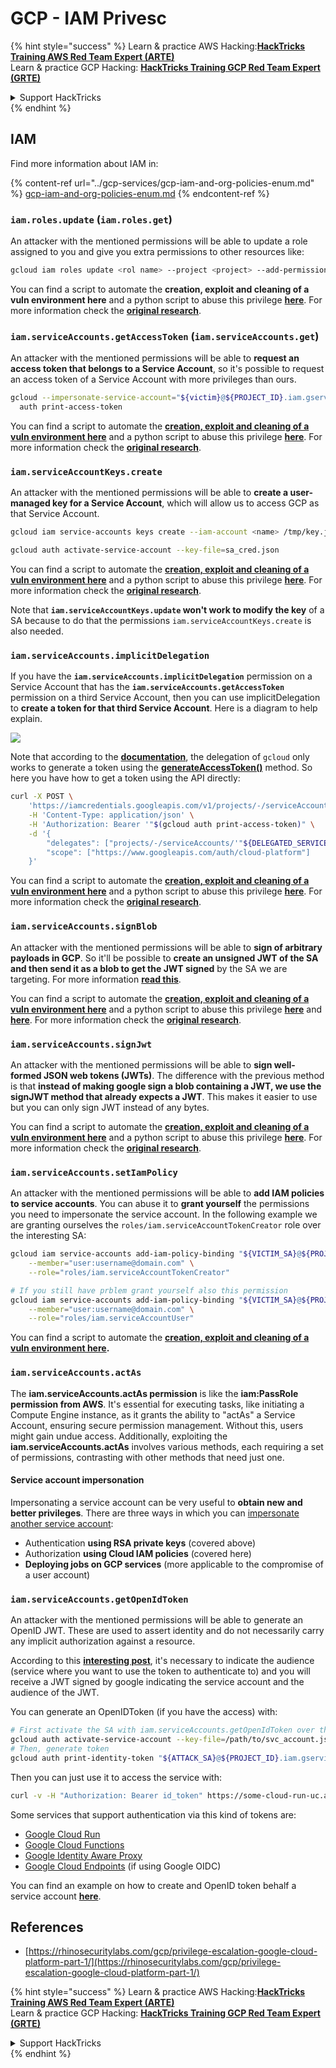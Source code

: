 # GCP - IAM Privesc

{% hint style="success" %}
Learn & practice AWS Hacking:<img src="../../../.gitbook/assets/image (1) (1) (1).png" alt="" data-size="line">[**HackTricks Training AWS Red Team Expert (ARTE)**](https://training.hacktricks.xyz/courses/arte)<img src="../../../.gitbook/assets/image (1) (1) (1).png" alt="" data-size="line">\
Learn & practice GCP Hacking: <img src="../../../.gitbook/assets/image (2).png" alt="" data-size="line">[**HackTricks Training GCP Red Team Expert (GRTE)**<img src="../../../.gitbook/assets/image (2).png" alt="" data-size="line">](https://training.hacktricks.xyz/courses/grte)

<details>

<summary>Support HackTricks</summary>

* Check the [**subscription plans**](https://github.com/sponsors/carlospolop)!
* **Join the** 💬 [**Discord group**](https://discord.gg/hRep4RUj7f) or the [**telegram group**](https://t.me/peass) or **follow** us on **Twitter** 🐦 [**@hacktricks\_live**](https://twitter.com/hacktricks_live)**.**
* **Share hacking tricks by submitting PRs to the** [**HackTricks**](https://github.com/carlospolop/hacktricks) and [**HackTricks Cloud**](https://github.com/carlospolop/hacktricks-cloud) github repos.

</details>
{% endhint %}

## IAM

Find more information about IAM in:

{% content-ref url="../gcp-services/gcp-iam-and-org-policies-enum.md" %}
[gcp-iam-and-org-policies-enum.md](../gcp-services/gcp-iam-and-org-policies-enum.md)
{% endcontent-ref %}

### `iam.roles.update` (`iam.roles.get`)

An attacker with the mentioned permissions will be able to update a role assigned to you and give you extra permissions to other resources like:

```bash
gcloud iam roles update <rol name> --project <project> --add-permissions <permission>
```

You can find a script to automate the **creation, exploit and cleaning of a vuln environment here** and a python script to abuse this privilege [**here**](https://github.com/RhinoSecurityLabs/GCP-IAM-Privilege-Escalation/blob/master/ExploitScripts/iam.roles.update.py). For more information check the [**original research**](https://rhinosecuritylabs.com/gcp/privilege-escalation-google-cloud-platform-part-1/).

### `iam.serviceAccounts.getAccessToken` (`iam.serviceAccounts.get`)

An attacker with the mentioned permissions will be able to **request an access token that belongs to a Service Account**, so it's possible to request an access token of a Service Account with more privileges than ours.

```bash
gcloud --impersonate-service-account="${victim}@${PROJECT_ID}.iam.gserviceaccount.com" \
  auth print-access-token
```

You can find a script to automate the [**creation, exploit and cleaning of a vuln environment here**](https://github.com/carlospolop/gcp_privesc_scripts/blob/main/tests/4-iam.serviceAccounts.getAccessToken.sh) and a python script to abuse this privilege [**here**](https://github.com/RhinoSecurityLabs/GCP-IAM-Privilege-Escalation/blob/master/ExploitScripts/iam.serviceAccounts.getAccessToken.py). For more information check the [**original research**](https://rhinosecuritylabs.com/gcp/privilege-escalation-google-cloud-platform-part-1/).

### `iam.serviceAccountKeys.create`

An attacker with the mentioned permissions will be able to **create a user-managed key for a Service Account**, which will allow us to access GCP as that Service Account.

```bash
gcloud iam service-accounts keys create --iam-account <name> /tmp/key.json

gcloud auth activate-service-account --key-file=sa_cred.json
```

You can find a script to automate the [**creation, exploit and cleaning of a vuln environment here**](https://github.com/carlospolop/gcp_privesc_scripts/blob/main/tests/3-iam.serviceAccountKeys.create.sh) and a python script to abuse this privilege [**here**](https://github.com/RhinoSecurityLabs/GCP-IAM-Privilege-Escalation/blob/master/ExploitScripts/iam.serviceAccountKeys.create.py). For more information check the [**original research**](https://rhinosecuritylabs.com/gcp/privilege-escalation-google-cloud-platform-part-1/).

Note that **`iam.serviceAccountKeys.update` won't work to modify the key** of a SA because to do that the permissions `iam.serviceAccountKeys.create` is also needed.

### `iam.serviceAccounts.implicitDelegation`

If you have the **`iam.serviceAccounts.implicitDelegation`** permission on a Service Account that has the **`iam.serviceAccounts.getAccessToken`** permission on a third Service Account, then you can use implicitDelegation to **create a token for that third Service Account**. Here is a diagram to help explain.

![](https://rhinosecuritylabs.com/wp-content/uploads/2020/04/image2-500x493.png)

Note that according to the [**documentation**](https://cloud.google.com/iam/docs/understanding-service-accounts), the delegation of `gcloud` only works to generate a token using the [**generateAccessToken()**](https://cloud.google.com/iam/credentials/reference/rest/v1/projects.serviceAccounts/generateAccessToken) method. So here you have how to get a token using the API directly:

```bash
curl -X POST \
    'https://iamcredentials.googleapis.com/v1/projects/-/serviceAccounts/'"${TARGET_SERVICE_ACCOUNT}"':generateAccessToken' \
    -H 'Content-Type: application/json' \
    -H 'Authorization: Bearer '"$(gcloud auth print-access-token)" \
    -d '{
        "delegates": ["projects/-/serviceAccounts/'"${DELEGATED_SERVICE_ACCOUNT}"'"],
        "scope": ["https://www.googleapis.com/auth/cloud-platform"]
    }'
```

You can find a script to automate the [**creation, exploit and cleaning of a vuln environment here**](https://github.com/carlospolop/gcp_privesc_scripts/blob/main/tests/5-iam.serviceAccounts.implicitDelegation.sh) and a python script to abuse this privilege [**here**](https://github.com/RhinoSecurityLabs/GCP-IAM-Privilege-Escalation/blob/master/ExploitScripts/iam.serviceAccounts.implicitDelegation.py). For more information check the [**original research**](https://rhinosecuritylabs.com/gcp/privilege-escalation-google-cloud-platform-part-1/).

### `iam.serviceAccounts.signBlob`

An attacker with the mentioned permissions will be able to **sign of arbitrary payloads in GCP**. So it'll be possible to **create an unsigned JWT of the SA and then send it as a blob to get the JWT signed** by the SA we are targeting. For more information [**read this**](https://medium.com/google-cloud/using-serviceaccountactor-iam-role-for-account-impersonation-on-google-cloud-platform-a9e7118480ed).

You can find a script to automate the [**creation, exploit and cleaning of a vuln environment here**](https://github.com/carlospolop/gcp_privesc_scripts/blob/main/tests/6-iam.serviceAccounts.signBlob.sh) and a python script to abuse this privilege [**here**](https://github.com/RhinoSecurityLabs/GCP-IAM-Privilege-Escalation/blob/master/ExploitScripts/iam.serviceAccounts.signBlob-accessToken.py) and [**here**](https://github.com/RhinoSecurityLabs/GCP-IAM-Privilege-Escalation/blob/master/ExploitScripts/iam.serviceAccounts.signBlob-gcsSignedUrl.py). For more information check the [**original research**](https://rhinosecuritylabs.com/gcp/privilege-escalation-google-cloud-platform-part-1/).

### `iam.serviceAccounts.signJwt`

An attacker with the mentioned permissions will be able to **sign well-formed JSON web tokens (JWTs)**. The difference with the previous method is that **instead of making google sign a blob containing a JWT, we use the signJWT method that already expects a JWT**. This makes it easier to use but you can only sign JWT instead of any bytes.

You can find a script to automate the [**creation, exploit and cleaning of a vuln environment here**](https://github.com/carlospolop/gcp_privesc_scripts/blob/main/tests/7-iam.serviceAccounts.signJWT.sh) and a python script to abuse this privilege [**here**](https://github.com/RhinoSecurityLabs/GCP-IAM-Privilege-Escalation/blob/master/ExploitScripts/iam.serviceAccounts.signJWT.py). For more information check the [**original research**](https://rhinosecuritylabs.com/gcp/privilege-escalation-google-cloud-platform-part-1/).

### `iam.serviceAccounts.setIamPolicy` <a href="#iam.serviceaccounts.setiampolicy" id="iam.serviceaccounts.setiampolicy"></a>

An attacker with the mentioned permissions will be able to **add IAM policies to service accounts**. You can abuse it to **grant yourself** the permissions you need to impersonate the service account. In the following example we are granting ourselves the `roles/iam.serviceAccountTokenCreator` role over the interesting SA:

```bash
gcloud iam service-accounts add-iam-policy-binding "${VICTIM_SA}@${PROJECT_ID}.iam.gserviceaccount.com" \
	--member="user:username@domain.com" \
	--role="roles/iam.serviceAccountTokenCreator"

# If you still have prblem grant yourself also this permission
gcloud iam service-accounts add-iam-policy-binding "${VICTIM_SA}@${PROJECT_ID}.iam.gserviceaccount.com" \ \
    --member="user:username@domain.com" \
    --role="roles/iam.serviceAccountUser"
```

You can find a script to automate the [**creation, exploit and cleaning of a vuln environment here**](https://github.com/carlospolop/gcp_privesc_scripts/blob/main/tests/d-iam.serviceAccounts.setIamPolicy.sh)**.**

### `iam.serviceAccounts.actAs`

The **iam.serviceAccounts.actAs permission** is like the **iam:PassRole permission from AWS**. It's essential for executing tasks, like initiating a Compute Engine instance, as it grants the ability to "actAs" a Service Account, ensuring secure permission management. Without this, users might gain undue access. Additionally, exploiting the **iam.serviceAccounts.actAs** involves various methods, each requiring a set of permissions, contrasting with other methods that need just one.

#### Service account impersonation <a href="#service-account-impersonation" id="service-account-impersonation"></a>

Impersonating a service account can be very useful to **obtain new and better privileges**. There are three ways in which you can [impersonate another service account](https://cloud.google.com/iam/docs/understanding-service-accounts#impersonating_a_service_account):

* Authentication **using RSA private keys** (covered above)
* Authorization **using Cloud IAM policies** (covered here)
* **Deploying jobs on GCP services** (more applicable to the compromise of a user account)

### `iam.serviceAccounts.getOpenIdToken`

An attacker with the mentioned permissions will be able to generate an OpenID JWT. These are used to assert identity and do not necessarily carry any implicit authorization against a resource.

According to this [**interesting post**](https://medium.com/google-cloud/authenticating-using-google-openid-connect-tokens-e7675051213b), it's necessary to indicate the audience (service where you want to use the token to authenticate to) and you will receive a JWT signed by google indicating the service account and the audience of the JWT.

You can generate an OpenIDToken (if you have the access) with:

```bash
# First activate the SA with iam.serviceAccounts.getOpenIdToken over the other SA
gcloud auth activate-service-account --key-file=/path/to/svc_account.json
# Then, generate token
gcloud auth print-identity-token "${ATTACK_SA}@${PROJECT_ID}.iam.gserviceaccount.com" --audiences=https://example.com
```

Then you can just use it to access the service with:

```bash
curl -v -H "Authorization: Bearer id_token" https://some-cloud-run-uc.a.run.app
```

Some services that support authentication via this kind of tokens are:

* [Google Cloud Run](https://cloud.google.com/run/)
* [Google Cloud Functions](https://cloud.google.com/functions/docs/)
* [Google Identity Aware Proxy](https://cloud.google.com/iap/docs/authentication-howto)
* [Google Cloud Endpoints](https://cloud.google.com/endpoints/docs/openapi/authenticating-users-google-id) (if using Google OIDC)

You can find an example on how to create and OpenID token behalf a service account [**here**](https://github.com/carlospolop-forks/GCP-IAM-Privilege-Escalation/blob/master/ExploitScripts/iam.serviceAccounts.getOpenIdToken.py).

## References

* [https://rhinosecuritylabs.com/gcp/privilege-escalation-google-cloud-platform-part-1/](https://rhinosecuritylabs.com/gcp/privilege-escalation-google-cloud-platform-part-1/)

{% hint style="success" %}
Learn & practice AWS Hacking:<img src="../../../.gitbook/assets/image (1) (1) (1).png" alt="" data-size="line">[**HackTricks Training AWS Red Team Expert (ARTE)**](https://training.hacktricks.xyz/courses/arte)<img src="../../../.gitbook/assets/image (1) (1) (1).png" alt="" data-size="line">\
Learn & practice GCP Hacking: <img src="../../../.gitbook/assets/image (2).png" alt="" data-size="line">[**HackTricks Training GCP Red Team Expert (GRTE)**<img src="../../../.gitbook/assets/image (2).png" alt="" data-size="line">](https://training.hacktricks.xyz/courses/grte)

<details>

<summary>Support HackTricks</summary>

* Check the [**subscription plans**](https://github.com/sponsors/carlospolop)!
* **Join the** 💬 [**Discord group**](https://discord.gg/hRep4RUj7f) or the [**telegram group**](https://t.me/peass) or **follow** us on **Twitter** 🐦 [**@hacktricks\_live**](https://twitter.com/hacktricks_live)**.**
* **Share hacking tricks by submitting PRs to the** [**HackTricks**](https://github.com/carlospolop/hacktricks) and [**HackTricks Cloud**](https://github.com/carlospolop/hacktricks-cloud) github repos.

</details>
{% endhint %}
